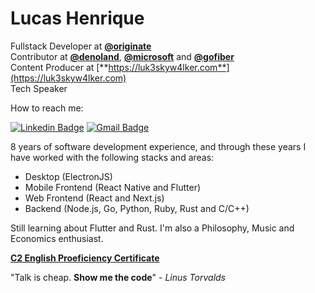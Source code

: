 # Lucas Henrique

Fullstack Developer at [**@originate**](https://github.com/Originate)  
Contributor at [**@denoland**](https://github.com/denoland), [**@microsoft**](https://github.com/microsoft) and [**@gofiber**](https://github.com/gofiber)  
Content Producer at [**https://luk3skyw4lker.com**](https://luk3skyw4lker.com)  
Tech Speaker

How to reach me:

[![Linkedin Badge](https://img.shields.io/badge/-Lucas%20Henrique-000000?style=flat-square&logo=Linkedin&logoColor=white&link=https://www.linkedin.com/in/lucashenriqueblemos/)](https://www.linkedin.com/in/lucashenriqueblemos/) 
[![Gmail Badge](https://img.shields.io/badge/-lucashenriqueblemos@gmail.com-000000?style=flat-square&logo=Gmail&logoColor=white&link=mailto:lucashenriqueblemos@gmail.com)](mailto:lucashenriqueblemos@gmail.com)

8 years of software development experience, and through these years I have worked with the following stacks and areas:

- Desktop (ElectronJS)
- Mobile Frontend (React Native and Flutter)
- Web Frontend (React and Next.js)
- Backend (Node.js, Go, Python, Ruby, Rust and C/C++)

Still learning about Flutter and Rust.
I'm also a Philosophy, Music and Economics enthusiast.

[**C2 English Proeficiency Certificate**](https://www.efset.org/cert/hF1vXK)

"Talk is cheap. **Show me the code**" - _Linus Torvalds_

<!--
**luk3skyw4lker/luk3skyw4lker** is a ✨ _special_ ✨ repository because its `README.md` (this file) appears on your GitHub profile.

Here are some ideas to get you started:

- 🔭 I’m currently working on ...
- 🌱 I’m currently learning ...
- 👯 I’m looking to collaborate on ...
- 🤔 I’m looking for help with ...
- 💬 Ask me about ...
- 📫 How to reach me: ...
- 😄 Pronouns: ...
- ⚡ Fun fact: ...
-->
